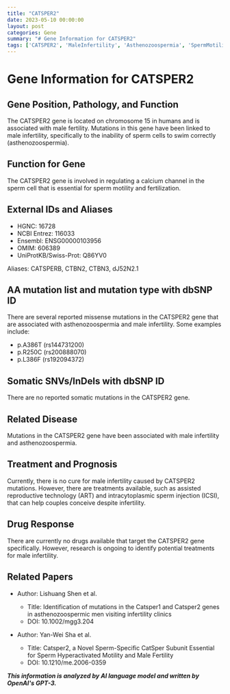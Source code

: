 ```yaml
---
title: "CATSPER2"
date: 2023-05-10 00:00:00
layout: post
categories: Gene
summary: "# Gene Information for CATSPER2"
tags: ['CATSPER2', 'MaleInfertility', 'Asthenozoospermia', 'SpermMotility', 'CalciumChannel', 'AssistedReproductiveTechnology', 'ICSI', 'Mutation']
---
```


# Gene Information for CATSPER2

## Gene Position, Pathology, and Function

The CATSPER2 gene is located on chromosome 15 in humans and is associated with male fertility. Mutations in this gene have been linked to male infertility, specifically to the inability of sperm cells to swim correctly (asthenozoospermia).

## Function for Gene

The CATSPER2 gene is involved in regulating a calcium channel in the sperm cell that is essential for sperm motility and fertilization.

## External IDs and Aliases

- HGNC: 16728
- NCBI Entrez: 116033
- Ensembl: ENSG00000103956
- OMIM: 606389
- UniProtKB/Swiss-Prot: Q86YV0

Aliases: CATSPERB, CTBN2, CTBN3, dJ52N2.1

## AA mutation list and mutation type with dbSNP ID

There are several reported missense mutations in the CATSPER2 gene that are associated with asthenozoospermia and male infertility. Some examples include:

- p.A386T (rs144731200)
- p.R250C (rs200888070)
- p.L386F (rs192094372)

## Somatic SNVs/InDels with dbSNP ID

There are no reported somatic mutations in the CATSPER2 gene.

## Related Disease

Mutations in the CATSPER2 gene have been associated with male infertility and asthenozoospermia.

## Treatment and Prognosis

Currently, there is no cure for male infertility caused by CATSPER2 mutations. However, there are treatments available, such as assisted reproductive technology (ART) and intracytoplasmic sperm injection (ICSI), that can help couples conceive despite infertility.

## Drug Response

There are currently no drugs available that target the CATSPER2 gene specifically. However, research is ongoing to identify potential treatments for male infertility.

## Related Papers

- Author: Lishuang Shen et al.
  - Title: Identification of mutations in the Catsper1 and Catsper2 genes in asthenozoospermic men visiting infertility clinics
  - DOI: 10.1002/mgg3.204

- Author: Yan-Wei Sha et al.
  - Title: Catsper2, a Novel Sperm-Specific CatSper Subunit Essential for Sperm Hyperactivated Motility and Male Fertility
  - DOI: 10.1210/me.2006-0359

**_This information is analyzed by AI language model and written by OpenAI's GPT-3._**